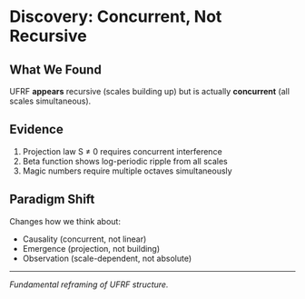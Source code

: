 # Discovery: Concurrent, Not Recursive

## What We Found

UFRF **appears** recursive (scales building up) but is actually **concurrent** (all scales simultaneous).

## Evidence

1. Projection law S ≠ 0 requires concurrent interference
2. Beta function shows log-periodic ripple from all scales
3. Magic numbers require multiple octaves simultaneously

## Paradigm Shift

Changes how we think about:
- Causality (concurrent, not linear)
- Emergence (projection, not building)
- Observation (scale-dependent, not absolute)

---
*Fundamental reframing of UFRF structure.*

